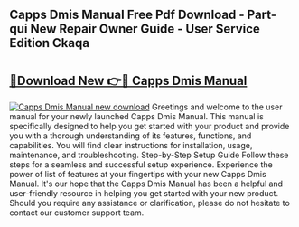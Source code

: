 ## Capps Dmis Manual Free Pdf Download - Part-qui New Repair Owner Guide - User Service Edition Ckaqa

# <h2><a href="http://bc75197.oget.top/?id=Capps+Dmis+Manual">🔗Download New 👉🔴 Capps Dmis Manual</a></h2>

[![Capps Dmis Manual new download](https://i.imgur.com/5g1atiW.png)](http://bc75197.oget.top/?id=Capps+Dmis+Manual)
Greetings and welcome to the user manual for your newly launched Capps Dmis Manual. This manual is specifically designed to help you get started with your product and provide you with a thorough understanding of its features, functions, and capabilities. You will find clear instructions for installation, usage, maintenance, and troubleshooting. Step-by-Step Setup Guide Follow these steps for a seamless and successful setup experience. Experience the power of list of features at your fingertips with your new Capps Dmis Manual. It's our hope that the Capps Dmis Manual has been a helpful and user-friendly resource in helping you get started with your new product. Should you require any assistance or clarification, please do not hesitate to contact our customer support team.
